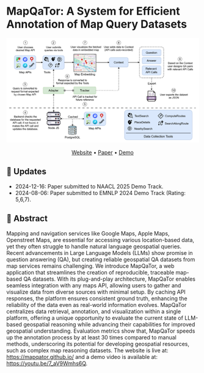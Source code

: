 # MapQaTor: A System for Efficient Annotation of Map Query Datasets
![Alt text](overview.png)


<p align="center">
    <a href="https://mapqator.github.io/">Website</a> •
    <a href="https://arxiv.org/abs/2404.07972">Paper</a> •
    <a href="https://youtu.be/7_aV9Wmhs6Q">Demo</a>
</p>

## 📢 Updates
- 2024-12-16: Paper submitted to NAACL 2025 Demo Track.
- 2024-08-06: Paper submitted to EMNLP 2024 Demo Track (Rating: 5,6,7).

## 📖 Abstract
Mapping and navigation services like Google Maps, Apple Maps, Openstreet Maps, are essential for accessing various location-based data, yet they often struggle to handle natural language geospatial queries. Recent advancements in Large Language Models (LLMs) show promise in question answering (QA), but creating reliable geospatial QA datasets from map services remains challenging. We introduce MapQaTor, a web application that streamlines the creation of reproducible, traceable map-based QA datasets. With its plug-and-play architecture, MapQaTor enables seamless integration with any maps API, allowing users to gather and visualize data from diverse sources with minimal setup. By caching API responses, the platform ensures consistent ground truth, enhancing the reliability of the data even as real-world information evolves. MapQaTor centralizes data retrieval, annotation, and visualization within a single platform, offering a unique opportunity to evaluate the current state of LLM-based geospatial reasoning while advancing their capabilities for improved geospatial understanding. Evaluation metrics show that, MapQaTor speeds up the annotation process by at least 30 times compared to manual methods, underscoring its potential for developing geospatial resources, such as complex map reasoning datasets. The website is live at: https://mapqator.github.io/ and a demo video is available at: https://youtu.be/7_aV9Wmhs6Q.
